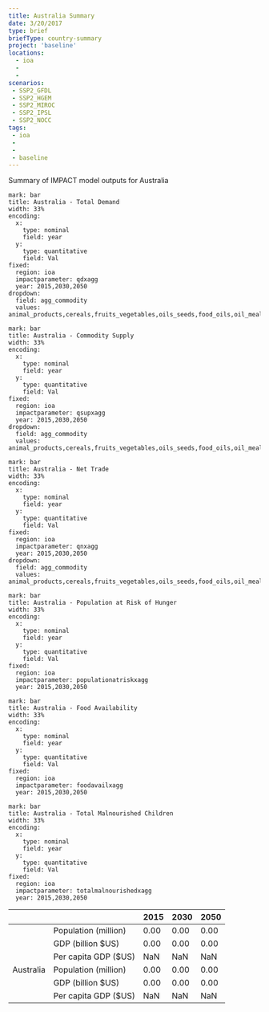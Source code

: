 ```yaml
---
title: Australia Summary
date: 3/20/2017
type: brief
briefType: country-summary
project: 'baseline'
locations:
  - ioa
  - 
  - 
scenarios:
 - SSP2_GFDL
 - SSP2_HGEM
 - SSP2_MIROC
 - SSP2_IPSL
 - SSP2_NOCC
tags:
 - ioa
 - 
 - 
 - baseline
---
```

Summary of IMPACT model outputs for Australia

```chart
mark: bar
title: Australia - Total Demand
width: 33%
encoding:
  x:
    type: nominal
    field: year
  y:
    type: quantitative
    field: Val
fixed:
  region: ioa
  impactparameter: qdxagg
  year: 2015,2030,2050
dropdown:
  field: agg_commodity
  values: animal_products,cereals,fruits_vegetables,oils_seeds,food_oils,oil_meals,other,pulses,roots_tubers,sugar
```

```chart
mark: bar
title: Australia - Commodity Supply
width: 33%
encoding:
  x:
    type: nominal
    field: year
  y:
    type: quantitative
    field: Val
fixed:
  region: ioa
  impactparameter: qsupxagg
  year: 2015,2030,2050
dropdown:
  field: agg_commodity
  values: animal_products,cereals,fruits_vegetables,oils_seeds,food_oils,oil_meals,other,pulses,roots_tubers,sugar
```

```chart
mark: bar
title: Australia - Net Trade
width: 33%
encoding:
  x:
    type: nominal
    field: year
  y:
    type: quantitative
    field: Val
fixed:
  region: ioa
  impactparameter: qnxagg
  year: 2015,2030,2050
dropdown:
  field: agg_commodity
  values: animal_products,cereals,fruits_vegetables,oils_seeds,food_oils,oil_meals,other,pulses,roots_tubers,sugar
```

```chart
mark: bar
title: Australia - Population at Risk of Hunger
width: 33%
encoding:
  x:
    type: nominal
    field: year
  y:
    type: quantitative
    field: Val
fixed:
  region: ioa
  impactparameter: populationatriskxagg
  year: 2015,2030,2050
```

```chart
mark: bar
title: Australia - Food Availability
width: 33%
encoding:
  x:
    type: nominal
    field: year
  y:
    type: quantitative
    field: Val
fixed:
  region: ioa
  impactparameter: foodavailxagg
  year: 2015,2030,2050
```

```chart
mark: bar
title: Australia - Total Malnourished Children
width: 33%
encoding:
  x:
    type: nominal
    field: year
  y:
    type: quantitative
    field: Val
fixed:
  region: ioa
  impactparameter: totalmalnourishedxagg
  year: 2015,2030,2050
```

|   |   | 2015 | 2030 | 2050 |
|---|---|---|---|---|
|  | Population (million) | 0.00 | 0.00 | 0.00 |
|  | GDP (billion $US) | 0.00 | 0.00 | 0.00 |
|  | Per capita GDP ($US) | NaN | NaN | NaN |
| Australia | Population (million) | 0.00 | 0.00 | 0.00 |
|  | GDP (billion $US) | 0.00 | 0.00 | 0.00 |
|  | Per capita GDP ($US) | NaN| NaN| NaN|